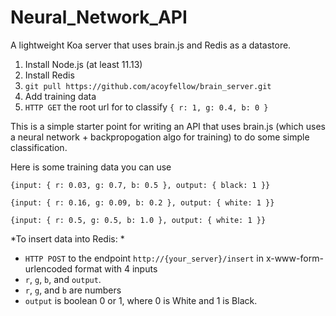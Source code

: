 Neural_Network_API
==================

A lightweight Koa server that uses brain.js and Redis as a datastore.

1. Install Node.js (at least 11.13)
2. Install Redis
3. `git pull https://github.com/acoyfellow/brain_server.git`
4. Add training data
5. `HTTP GET` the root url for to classify `{ r: 1, g: 0.4, b: 0 }`

This is a simple starter point for writing an API that uses brain.js (which uses a neural network + backpropogation algo for training) to do some simple classification.

Here is some training data you can use 

```
{input: { r: 0.03, g: 0.7, b: 0.5 }, output: { black: 1 }}
```
```
{input: { r: 0.16, g: 0.09, b: 0.2 }, output: { white: 1 }}
```
```
{input: { r: 0.5, g: 0.5, b: 1.0 }, output: { white: 1 }}
```


*To insert data into Redis: *
- `HTTP POST` to the endpoint `http://{your_server}/insert` in x-www-form-urlencoded format with 4 inputs
- `r`, `g`, `b`, and `output`. 
- `r`, `g`, and `b` are numbers 
- `output` is boolean 0 or 1, where 0 is White and 1 is Black.